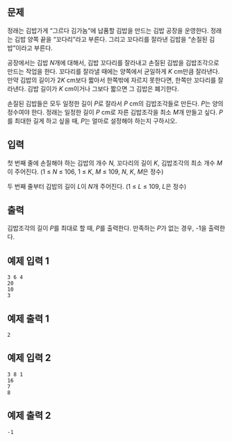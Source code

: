 ## 문제

정래는 김밥가게 “그르다 김가놈”에 납품할 김밥을 만드는 김밥 공장을 운영한다. 정래는 김밥 양쪽 끝을 “꼬다리”라고 부른다. 그리고 꼬다리를 잘라낸 김밥을 “손질된 김밥”이라고 부른다.

공장에서는 김밥 *N*개에 대해서, 김밥 꼬다리를 잘라내고 손질된 김밥을 김밥조각으로 만드는 작업을 한다. 꼬다리를 잘라낼 때에는 양쪽에서 균일하게 *K* cm만큼 잘라낸다. 만약 김밥의 길이가 2*K* cm보다 짧아서 한쪽밖에 자르지 못한다면, 한쪽만 꼬다리를 잘라낸다. 김밥 길이가 *K* cm이거나 그보다 짧으면 그 김밥은 폐기한다.

손질된 김밥들은 모두 일정한 길이 *P*로 잘라서 *P* cm의 김밥조각들로 만든다. *P*는 양의 정수여야 한다. 정래는 일정한 길이 *P* cm로 자른 김밥조각을 최소 *M*개 만들고 싶다. *P*를 최대한 길게 하고 싶을 때, *P*는 얼마로 설정해야 하는지 구하시오.

## 입력

첫 번째 줄에 손질해야 하는 김밥의 개수 *N,* 꼬다리의 길이 *K*, 김밥조각의 최소 개수 *M*이 주어진다. (1 ≤ *N* ≤ 106, 1 ≤ *K*, *M* ≤ 109, *N*, *K*, *M*은 정수)

두 번째 줄부터 김밥의 길이 *L*이 *N*개 주어진다. (1 ≤ *L* ≤ 109, *L*은 정수)

## 출력

김밥조각의 길이 *P*를 최대로 할 때, *P*를 출력한다. 만족하는 *P*가 없는 경우, -1을 출력한다.

## 예제 입력 1

```
3 6 4
20
10
3
```

## 예제 출력 1

```
2
```

## 예제 입력 2

```
3 8 1
16
7
8
```

## 예제 출력 2

```
-1
```
